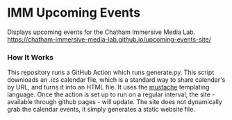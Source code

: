 # IMM Upcoming Events

Displays upcoming events for the Chatham Immersive Media Lab.
https://chatham-immersive-media-lab.github.io/upcoming-events-site/

### How It Works
This repository runs a GitHub Action which runs generate.py. This script downloads an .ics calendar file, which is a standard way to share calendar's by URL, and turns it into an HTML file. It uses the [mustache](https://mustache.github.io/) templating language.
Once the action is set up to run on a regular interval, the site - available through github pages - will update. The site does not dynamically grab the calendar events, it simply generates a static website file.

